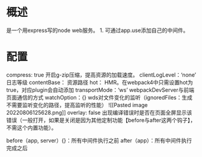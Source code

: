 # 概述
是一个用express写的node web服务。
	1. 可通过app.use添加自己的中间件。
# 配置
compress: true  开启g-zip压缩，提高资源的加载速度。
clientLogLevel：‘none’    日志等级
contentBase：  资源路径
hot：   HMR。在webpack4中只需设置hot为true，对应plugin会自动添加
transportMode：‘ws’     webpackDevServer与前端页面通信的方式
watchOption：{}   wds对文件变化的监听（ignoredFiles：生成不需要监听变化的路径，提高监听的性能）
![[Pasted image 20220806125628.png]]
overlay: false   出现编译错误时是否在页面全屏显示该错误（一般打开，如果是关闭是因为其他定制功能【before与after这两个钩子】，不需这个内置功能）。

before（app, server）{}：所有中间件执行之前
after（app）：所有中间件执行完成之后